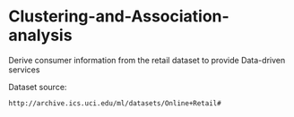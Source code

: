 # Clustering-and-Association-analysis
Derive consumer information from the retail dataset to provide Data-driven services

Dataset source:
```
http://archive.ics.uci.edu/ml/datasets/Online+Retail#
```

